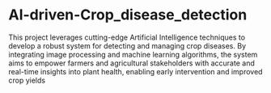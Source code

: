 # AI-driven-Crop_disease_detection
This project leverages cutting-edge Artificial Intelligence techniques to develop a robust system for detecting and managing crop diseases.
By integrating image processing and machine learning algorithms, the system aims to empower farmers and agricultural stakeholders with accurate and real-time insights into plant health, enabling early intervention and improved crop yields
